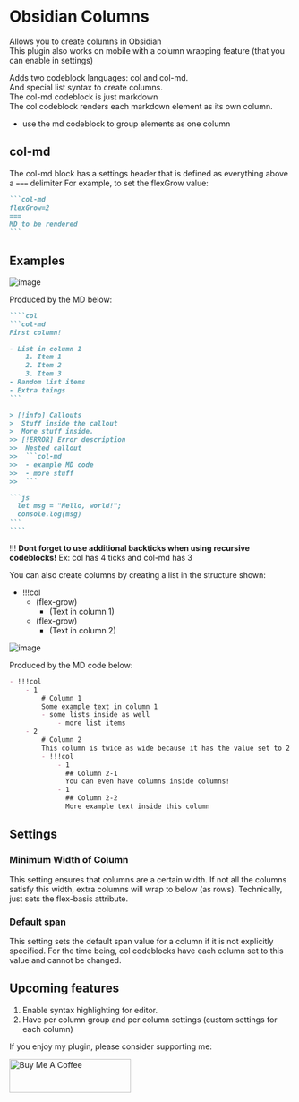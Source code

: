 # Obsidian Columns

Allows you to create columns in Obsidian\
This plugin also works on mobile with a column wrapping feature (that you can enable in settings)

Adds two codeblock languages: col and col-md.\
And special list syntax to create columns.\
The col-md codeblock is just markdown\
The col codeblock renders each markdown element as its own column.
- use the md codeblock to group elements as one column

## col-md
The col-md block has a settings header that is defined as everything above a `===` delimiter
For example, to set the flexGrow value:

````md
```col-md
flexGrow=2
===
MD to be rendered
```
````

## Examples

![image](https://user-images.githubusercontent.com/62992267/165693107-a19aa048-62e4-44a2-ad23-3bff41deb865.png)

Produced by the MD below:
`````md
````col
```col-md
First column!

- List in column 1
	1. Item 1
	2. Item 2
	3. Item 3
- Random list items
- Extra things
```

> [!info] Callouts
>  Stuff inside the callout
>  More stuff inside.
>> [!ERROR] Error description
>>  Nested callout
>>  ```col-md
>>  - example MD code
>>  - more stuff
>>  ```

```js
  let msg = "Hello, world!";
  console.log(msg)
```
````
`````

!!! **Dont forget to use additional backticks when using recursive codeblocks!** Ex: col has 4 ticks and col-md has 3

You can also create columns by creating a list in the structure shown:
- !!!col
    - (flex-grow)
        - (Text in column 1)
    - (flex-grow)
        - (Text in column 2)

![image](https://user-images.githubusercontent.com/62992267/165693531-5a9d7e8e-864f-40db-a936-cefdb333af22.png)

Produced by the MD code below:
```md
- !!!col
	- 1
		# Column 1
		Some example text in column 1
		- some lists inside as well
			- more list items
	- 2
		# Column 2
		This column is twice as wide because it has the value set to 2
		- !!!col
			- 1
			  ## Column 2-1
			  You can even have columns inside columns!
			- 1
			  ## Column 2-2
			  More example text inside this column
```

## Settings
### Minimum Width of Column
This setting ensures that columns are a certain width. If not all the columns satisfy this width, extra columns will wrap to below (as rows).
Technically, just sets the flex-basis attribute.

### Default span
This setting sets the default span value for a column if it is not explicitly specified. For the time being, col codeblocks have each column set to this value and cannot be changed.

## Upcoming features

1. Enable syntax highlighting for editor.
2. Have per column group and per column settings (custom settings for each column)

If you enjoy my plugin, please consider supporting me:

<a href="https://www.buymeacoffee.com/tnichols217" target="_blank"><img src="https://cdn.buymeacoffee.com/buttons/v2/default-yellow.png" alt="Buy Me A Coffee" width="217" height="60" /></a>
